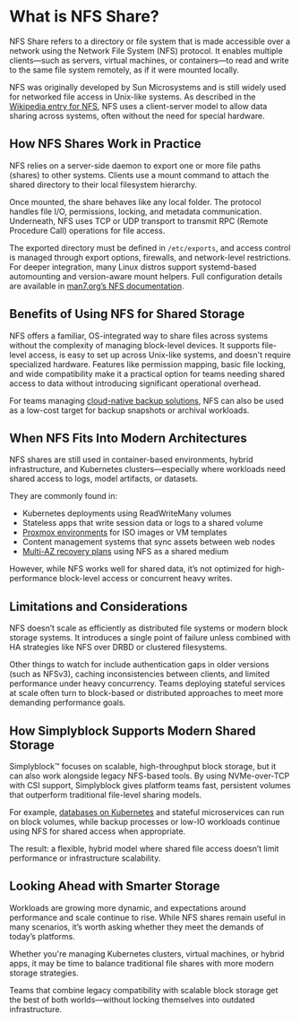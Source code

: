 # What is NFS Share?

NFS Share refers to a directory or file system that is made accessible over a network using the Network File System (NFS) protocol. It enables multiple clients—such as servers, virtual machines, or containers—to read and write to the same file system remotely, as if it were mounted locally.

NFS was originally developed by Sun Microsystems and is still widely used for networked file access in Unix-like systems. As described in the [Wikipedia entry for NFS](https://en.wikipedia.org/wiki/Network_File_System), NFS uses a client-server model to allow data sharing across systems, often without the need for special hardware.

## How NFS Shares Work in Practice

NFS relies on a server-side daemon to export one or more file paths (shares) to other systems. Clients use a mount command to attach the shared directory to their local filesystem hierarchy.

Once mounted, the share behaves like any local folder. The protocol handles file I/O, permissions, locking, and metadata communication. Underneath, NFS uses TCP or UDP transport to transmit RPC (Remote Procedure Call) operations for file access.

The exported directory must be defined in `/etc/exports`, and access control is managed through export options, firewalls, and network-level restrictions. For deeper integration, many Linux distros support systemd-based automounting and version-aware mount helpers. Full configuration details are available in [man7.org’s NFS documentation](https://man7.org/linux/man-pages/man5/exports.5.html).

## Benefits of Using NFS for Shared Storage

NFS offers a familiar, OS-integrated way to share files across systems without the complexity of managing block-level devices. It supports file-level access, is easy to set up across Unix-like systems, and doesn't require specialized hardware. Features like permission mapping, basic file locking, and wide compatibility make it a practical option for teams needing shared access to data without introducing significant operational overhead.

For teams managing [cloud-native backup solutions](https://www.simplyblock.io/use-cases/kubernetes-backup/), NFS can also be used as a low-cost target for backup snapshots or archival workloads.

## When NFS Fits Into Modern Architectures

NFS shares are still used in container-based environments, hybrid infrastructure, and Kubernetes clusters—especially where workloads need shared access to logs, model artifacts, or datasets.

They are commonly found in:

- Kubernetes deployments using ReadWriteMany volumes  
- Stateless apps that write session data or logs to a shared volume  
- [Proxmox environments](https://www.simplyblock.io/use-cases/proxmox-storage/) for ISO images or VM templates  
- Content management systems that sync assets between web nodes  
- [Multi-AZ recovery plans](https://www.simplyblock.io/use-cases/multi-availability-zone-disaster-recovery/) using NFS as a shared medium

However, while NFS works well for shared data, it’s not optimized for high-performance block-level access or concurrent heavy writes.

## Limitations and Considerations

NFS doesn’t scale as efficiently as distributed file systems or modern block storage systems. It introduces a single point of failure unless combined with HA strategies like NFS over DRBD or clustered filesystems.

Other things to watch for include authentication gaps in older versions (such as NFSv3), caching inconsistencies between clients, and limited performance under heavy concurrency. Teams deploying stateful services at scale often turn to block-based or distributed approaches to meet more demanding performance goals.

## How Simplyblock Supports Modern Shared Storage

Simplyblock™ focuses on scalable, high-throughput block storage, but it can also work alongside legacy NFS-based tools. By using NVMe-over-TCP with CSI support, Simplyblock gives platform teams fast, persistent volumes that outperform traditional file-level sharing models.

For example, [databases on Kubernetes](https://www.simplyblock.io/use-cases/database-on-kubernetes/) and stateful microservices can run on block volumes, while backup processes or low-IO workloads continue using NFS for shared access when appropriate.

The result: a flexible, hybrid model where shared file access doesn’t limit performance or infrastructure scalability.

## Looking Ahead with Smarter Storage

Workloads are growing more dynamic, and expectations around performance and scale continue to rise. While NFS shares remain useful in many scenarios, it’s worth asking whether they meet the demands of today’s platforms.

Whether you're managing Kubernetes clusters, virtual machines, or hybrid apps, it may be time to balance traditional file shares with more modern storage strategies.

Teams that combine legacy compatibility with scalable block storage get the best of both worlds—without locking themselves into outdated infrastructure.
